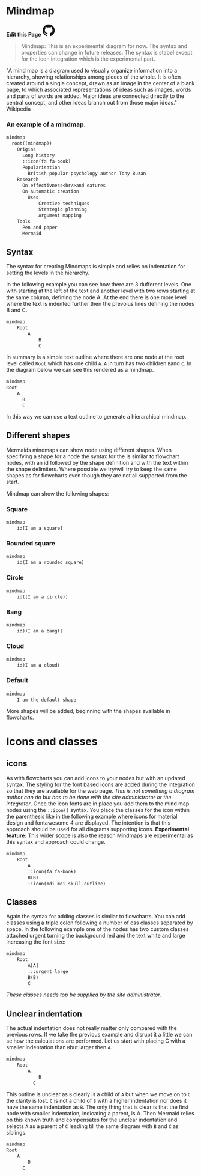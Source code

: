 # Mindmap

**Edit this Page** [![N|Solid](img/GitHub-Mark-32px.png)](https://github.com/mermaid-js/mermaid/blob/develop/src/docs/mindmap.md)

> Mindmap: This is an experimental diagram for now. The syntax and properties can change in future releases. The syntax is stabel except for the icon integration which is the experimental part.

"A mind map is a diagram used to visually organize information into a hierarchy, showing relationships among pieces of the whole. It is often created around a single concept, drawn as an image in the center of a blank page, to which associated representations of ideas such as images, words and parts of words are added. Major ideas are connected directly to the central concept, and other ideas branch out from those major ideas." Wikipedia

### An example of a mindmap.

```mermaid
mindmap
  root((mindmap))
    Origins
      Long history
      ::icon(fa fa-book)
      Popularisation
        British popular psychology author Tony Buzan
    Research
      On effectivness<br/>and eatures
      On Automatic creation
        Uses
            Creative techniques
            Strategic planning
            Argument mapping
    Tools
      Pen and paper
      Mermaid

```

## Syntax

The syntax for creating Mindmaps is simple and relies on indentation for setting the levels in the hierarchy.

In the following example you can see how there are 3 dufferent levels. One with starting at the left of the text and another level with two rows starting at the same column, defining the node A. At the end there is one more level where the text is indented further then the prevoius lines defining the nodes B and C.

```
mindmap
    Root
        A
            B
            C
```

In summary is a simple text outline where there are one node at the root level called `Root` which has one child `A`. `A` in turn has two children `B`and `C`. In the diagram below we can see this rendered as a mindmap.

```mermaid
mindmap
Root
    A
      B
      C
```

In this way we can use a text outline to generate a hierarchical mindmap.

## Different shapes

Mermaids mindmaps can show node using different shapes. When specifying a shape for a node the syntax for the is similar to flowchart nodes, with an id followed by the shape definition and with the text within the shape delimiters. Where possible we try/will try to keep the same shapes as for flowcharts even though they are not all supported from the start.

Mindmap can show the following shapes:

### Square

```mermaid-example
mindmap
    id[I am a square]
```

### Rounded square

```mermaid-example
mindmap
    id(I am a rounded square)
```

### Circle

```mermaid-example
mindmap
    id((I am a circle))
```

### Bang

```mermaid-example
mindmap
    id))I am a bang((
```

### Cloud

```mermaid-example
mindmap
    id)I am a cloud(
```

### Default

```mermaid-example
mindmap
    I am the default shape
```

More shapes will be added, beginning with the shapes available in flowcharts.

# Icons and classes

## icons

As with flowcharts you can add icons to your nodes but with an updated syntax. The styling for the font based icons are added during the integration so that they are available for the web page. _This is not something a diagram author can do but has to be done with the site administrator or the integrator_. Once the icon fonts are in place you add them to the mind map nodes using the `::icon()` syntax. You place the classes for the icon within the parenthesis like in the following example where icons for material design and fontawesome 4 are displayed. The intention is that this approach should be used for all diagrams supporting icons. **Experimental feature:** This wider scope is also the reason Mindmaps are experimental as this syntax and approach could change.

```mermaid-example
mindmap
    Root
        A
        ::icon(fa fa-book)
        B(B)
        ::icon(mdi mdi-skull-outline)
```

## Classes

Again the syntax for adding classes is similar to flowcharts. You can add classes using a triple colon following a number of css classes separated by space. In the following example one of the nodes has two custom classes attached urgent turning the background red and the text white and large increasing the font size:

```mermaid-example
mindmap
    Root
        A[A]
        :::urgent large
        B(B)
        C
```

_These classes needs top be supplied by the site administrator._

## Unclear indentation

The actual indentation does not really matter only compared with the previous rows. If we take the previous example and disrupt it a little we can se how the calculations are performed. Let us start with placing C with a smaller indentation than `B`but larger then `A`.

```
mindmap
    Root
        A
            B
          C
```

This outline is unclear as `B` clearly is a child of `A` but when we move on to `C` the clarity is lost. `C` is not a child of `B` with a higher indentation nor does it have the same indentation as `B`. The only thing that is clear is that the first node with smaller indentation, indicating a parent, is A. Then Mermaid relies on this known truth and compensates for the unclear indentation and selects `A` as a parent of `C` leading till the same diagram with `B` and `C` as siblings.

```mermaid
mindmap
Root
    A
        B
      C
```
